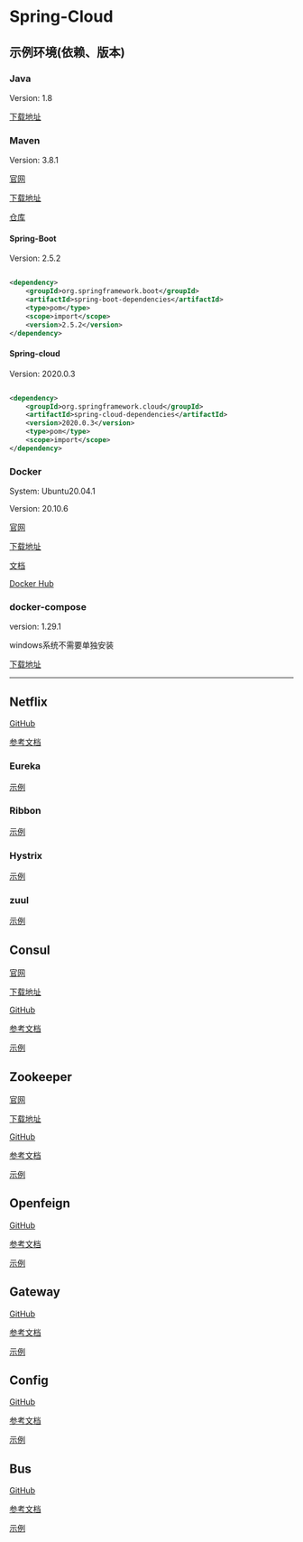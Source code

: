 # Spring-Cloud

## 示例环境(依赖、版本)

### Java

Version: 1.8

[下载地址](https://www.oracle.com/java/technologies/javase/javase-jdk8-downloads.html)

### Maven

Version: 3.8.1

[官网](https://maven.apache.org/)

[下载地址](https://maven.apache.org/download.cgi)

[仓库](https://mvnrepository.com/)

#### Spring-Boot

Version: 2.5.2

```xml

<dependency>
    <groupId>org.springframework.boot</groupId>
    <artifactId>spring-boot-dependencies</artifactId>
    <type>pom</type>
    <scope>import</scope>
    <version>2.5.2</version>
</dependency>
```

#### Spring-cloud

Version: 2020.0.3

```xml

<dependency>
    <groupId>org.springframework.cloud</groupId>
    <artifactId>spring-cloud-dependencies</artifactId>
    <version>2020.0.3</version>
    <type>pom</type>
    <scope>import</scope>
</dependency>
```

### Docker

System: Ubuntu20.04.1

Version: 20.10.6

[官网](https://www.docker.com/)

[下载地址](https://www.docker.com/products/docker-desktop)

[文档](https://docs.docker.com/)

[Docker Hub](https://hub.docker.com/)

### docker-compose

version: 1.29.1

windows系统不需要单独安装

[下载地址](https://github.com/docker/compose/releases)

---

## Netflix

[GitHub](https://github.com/spring-cloud/spring-cloud-netflix)

[参考文档](https://spring.io/projects/spring-cloud-netflix)

### Eureka

[示例](./netflix/eureka/README.md)

### Ribbon

[示例](./netflix/eureka/README.md)

### Hystrix

[示例](./netflix/eureka/README.md)

### zuul

[示例](./netflix/eureka/README.md)

## Consul

[官网](https://www.consul.io/)

[下载地址](https://www.consul.io/downloads)

[GitHub](https://github.com/spring-cloud/spring-cloud-consul)

[参考文档](https://spring.io/projects/spring-cloud-consul)

[示例](./consul/README.md)

## Zookeeper

[官网](https://zookeeper.apache.org/)

[下载地址](https://zookeeper.apache.org/releases.html#download)

[GitHub](https://github.com/spring-cloud/spring-cloud-zookeeper)

[参考文档](https://docs.spring.io/spring-cloud-zookeeper/docs/current/reference/html/)

[示例](./zookeeper/README.md)

## Openfeign

[GitHub](https://github.com/Netflix/eureka)

[参考文档](https://docs.spring.io/spring-cloud-openfeign/docs/current/reference/html/)

[示例](./openfeign/README.md)

## Gateway

[GitHub](https://github.com/Netflix/eureka)

[参考文档](https://docs.spring.io/spring-cloud-gateway/docs/current/reference/html/)

[示例](./gateway/README.md)

## Config

[GitHub](https://github.com/Netflix/eureka)

[参考文档](https://docs.spring.io/spring-cloud-config/docs/current/reference/html/)

[示例](./config/README.md)

## Bus

[GitHub](https://github.com/spring-cloud/spring-cloud-bus)

[参考文档](https://docs.spring.io/spring-cloud-bus/docs/current/reference/html/)

[示例](./bus/README.md)

